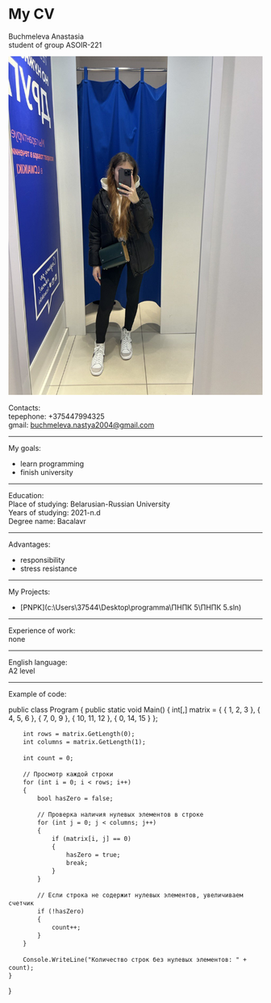 # My CV

Buchmeleva Anastasia  
student of group ASOIR-221

![failed](photo.png)

Contacts:  
tepephone: +375447994325  
gmail: [buchmeleva.nastya2004@gmail.com](mailto:buchmeleva.nastya2004@gmail.com)  

---

My goals:

- learn programming
- finish university

---

Education:  
 Place of studying: Belarusian-Russian University  
 Years of studying: 2021-n.d  
 Degree name: Bacalavr

---

Advantages:

- responsibility
- stress resistance

---
My Projects:

- [PNPK](c:\Users\37544\Desktop\programma\ПНПК 5\ПНПК 5.sln)

---

Experience of work:  
none

---

English language:  
A2 level

---

Example of code:

public class Program
{
    public static void Main()
    {
        int[,] matrix = {
            { 1, 2, 3 },
            { 4, 5, 6 },
            { 7, 0, 9 },
            { 10, 11, 12 },
            { 0, 14, 15 }
        };

        int rows = matrix.GetLength(0);
        int columns = matrix.GetLength(1);

        int count = 0;

        // Просмотр каждой строки
        for (int i = 0; i < rows; i++)
        {
            bool hasZero = false;

            // Проверка наличия нулевых элементов в строке
            for (int j = 0; j < columns; j++)
            {
                if (matrix[i, j] == 0)
                {
                    hasZero = true;
                    break;
                }
            }

            // Если строка не содержит нулевых элементов, увеличиваем счетчик
            if (!hasZero)
            {
                count++;
            }
        }

        Console.WriteLine("Количество строк без нулевых элементов: " + count);
    }
}


